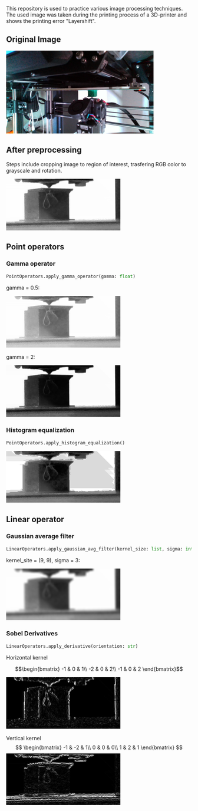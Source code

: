 This repository is used to practice various image processing techniques.
The used image was taken during the printing process of a 3D-printer and shows the printing error "Layershift". 

## Original Image
<img src="./img/3d_printer.png" alt="3D printed dice with layershift" width="400"/>

## After preprocessing

Steps include cropping image to region of interest, trasfering RGB color to grayscale and rotation.

![Image preprocessed](./img/image_preprocessed.png)

## Point operators

### Gamma operator
```python
PointOperators.apply_gamma_operator(gamma: float)
```
gamma = 0.5:

![Gamma operator gamma=0.5](./img/image_gamma_05.png)

gamma = 2:

![Gamma operator gamma=2](./img/image_gamma_2.png)


### Histogram equalization

```python
PointOperators.apply_histogram_equalization()
```

![Histogram equalization](./img/image_histogram_equaliuation.png)

## Linear operator
### Gaussian average filter

```python
LinearOperators.apply_gaussian_avg_filter(kernel_size: list, sigma: int)
```

kernel_site = (9, 9), sigma = 3:

![Gaussian blurr](./img/image_gaussian_filter.png)

### Sobel Derivatives

```python
LinearOperators.apply_derivative(orientation: str)
```

Horizontal kernel 
```math
\begin{bmatrix}
    -1 & 0 & 1\\
    -2 & 0 & 2\\
    -1 & 0 & 2
\end{bmatrix}
```
![Sobel horizontal](./img/image_derivative_horizontal.png)

Vertical kernel 
$$
\begin{bmatrix}
    -1 & -2 & 1\\
    0 & 0 & 0\\
    1 & 2 & 1
\end{bmatrix}
$$
![Sobel vertival](./img/image_derivative_vertical.png)
